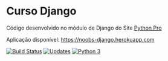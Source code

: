 # Curso Django

Código desenvolvido no módulo de Django do Site [Python Pro](https://www.python.pro.br/)

Aplicação disponível: https://noobs-django.herokuapp.com

[![Build Status](https://travis-ci.com/thiagobaia/noobs-django.svg?branch=master)](https://travis-ci.com/thiagobaia/noobs-django)
[![Updates](https://pyup.io/repos/github/thiagobaia/noobs-django/shield.svg)](https://pyup.io/repos/github/thiagobaia/noobs-django/)
[![Python 3](https://pyup.io/repos/github/thiagobaia/noobs-django/python-3-shield.svg)](https://pyup.io/repos/github/thiagobaia/noobs-django/)
